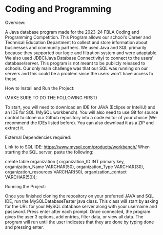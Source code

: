 # Coding and Programming

Overview: 

A Java database program made for the 2023-24 FBLA Coding and Programming Competition. This Program allows our school's Career and Technical Education Department to collect and store information about businesses and community partners. We used Java and SQL primarily because they supported our logic and filtration system and were adaptable. We also used JDBC(Java Database Connectivity) to connect to the users' database/server. This program is not meant to be publicly released to schools. Our only main challenge was that our SQL was running on our servers and this could be a problem since the users won't have access to these. 

How to Install and Run the Project:

(MAKE SURE TO DO THE FOLLOWING FIRST)

To start, you will need to download an IDE for JAVA (Eclipse or IntelliJ) and an IDE for SQL (MySQL workbench). You will also need to use Git for source control to clone our Github repository into a code editor of your choice (We recommend the IDEs listed before). You can also download it as a ZIP and extract it. 

External Dependencies required:

Link to to SQL IDE: https://www.mysql.com/products/workbench/
When starting the SQL server, paste the following: 

create table organization (
organization_ID INT primary key,
organization_Name VARCHAR(50),
organization_Type VARCHAR(30),
organization_resources VARCHAR(50),
organization_contact VARCHAR(50));

Running the Project: 

Once you finished cloning the repository on your preferred JAVA and SQL IDE, run the MySQLDatabaseTester java class. This class will start by asking for the URL for your MySQL database server along with your username and password. Press enter after each prompt. Once connected, the program gives the user 3 options, add entries, filter data, or view all data. The program will run until the user indicates that they are done by typing done and pressing enter.





